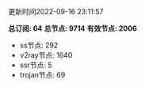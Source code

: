 更新时间2022-09-16 23:11:57

**总订阅: 64**
**总节点: 9714**
**有效节点: 2006**
- ss节点: 292
- v2ray节点: 1640
- ssr节点: 5
- trojan节点: 69
